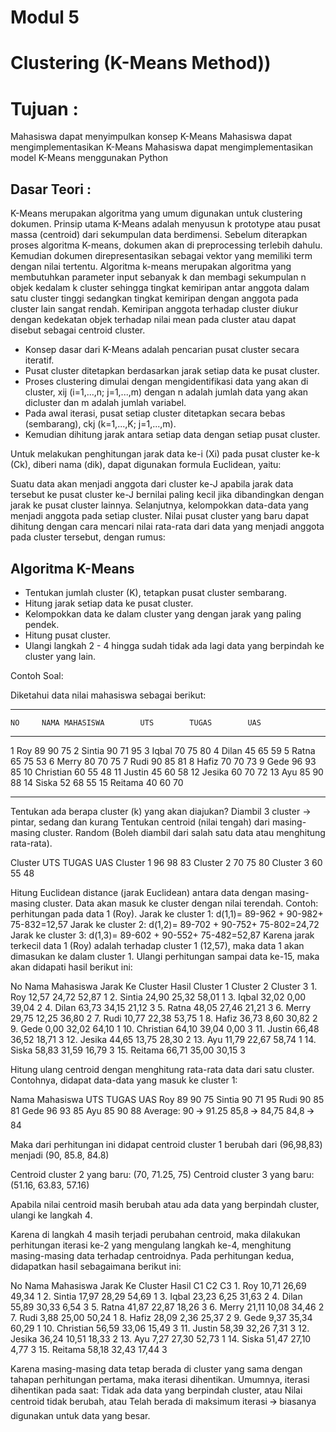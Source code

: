 # Modul 5
# Clustering (K-Means Method))

# Tujuan : 

Mahasiswa dapat menyimpulkan konsep K-Means
Mahasiswa dapat mengimplementasikan K-Means
Mahasiswa dapat mengimplementasikan model K-Means menggunakan Python 

## Dasar Teori :
K-Means merupakan algoritma yang umum digunakan untuk clustering dokumen. Prinsip utama K-Means adalah menyusun k prototype atau pusat massa (centroid) dari sekumpulan data berdimensi. Sebelum diterapkan proses algoritma K-means, dokumen akan di preprocessing terlebih dahulu. Kemudian dokumen direpresentasikan sebagai vektor yang memiliki term dengan nilai tertentu. 
Algoritma k-means merupakan algoritma yang membutuhkan parameter input sebanyak k dan membagi sekumpulan n objek kedalam k cluster sehingga tingkat kemiripan antar anggota dalam satu cluster tinggi sedangkan tingkat kemiripan dengan anggota pada cluster lain sangat rendah. Kemiripan anggota terhadap cluster diukur dengan kedekatan objek terhadap nilai mean pada cluster atau dapat disebut sebagai centroid cluster.
- Konsep dasar dari K-Means adalah pencarian pusat cluster secara iteratif. 
- Pusat cluster ditetapkan berdasarkan jarak setiap data ke pusat cluster. 
- Proses clustering dimulai dengan mengidentifikasi data yang akan di cluster, xij (i=1,...,n; j=1,...,m) dengan n adalah jumlah data yang akan dicluster dan m adalah jumlah variabel. 
- Pada awal iterasi, pusat setiap cluster ditetapkan secara bebas (sembarang), ckj (k=1,...,K; j=1,...,m). 
- Kemudian dihitung jarak antara setiap data dengan setiap pusat cluster. 

Untuk melakukan penghitungan jarak data ke-i (Xi) pada pusat cluster ke-k (Ck), diberi nama (dik), dapat digunakan formula Euclidean, yaitu:

Suatu data akan menjadi anggota dari cluster ke-J apabila jarak data tersebut ke pusat cluster ke-J bernilai paling kecil jika dibandingkan dengan jarak ke pusat cluster lainnya. 
Selanjutnya, kelompokkan data-data yang menjadi anggota pada setiap cluster.
Nilai pusat cluster yang baru dapat dihitung dengan cara mencari nilai rata-rata dari data yang menjadi anggota pada cluster tersebut, dengan rumus:

## Algoritma K-Means 
 
- Tentukan jumlah cluster (K), tetapkan pusat cluster sembarang. 
- Hitung jarak setiap data ke pusat cluster. 
- Kelompokkan data ke dalam cluster yang dengan jarak yang paling pendek. 
- Hitung pusat cluster. 
- Ulangi langkah 2 - 4 hingga sudah tidak ada lagi data yang berpindah ke cluster yang lain.

Contoh Soal:

Diketahui data nilai mahasiswa sebagai berikut:

-------------------------------------------------------------

  	NO     NAMA MAHASISWA        UTS        TUGAS        UAS
----	----------------      -----      -------      -----
  1	     Roy		89	    90		75
  2	     Sintia		90	    71		95
  3          Iqbal		70	    75		80
  4	     Dilan		45	    65		59
  5	     Ratna		65	    75		53
  6	     Merry		80	    70		75
  7	     Rudi		90	    85		81
  8	     Hafiz		70	    70		73
  9	     Gede		96	    93		85
  10	     Christian 		60	    55		48
  11	     Justin		45	    60		58
  12	     Jesika		60	    70		72
  13	     Ayu		85	    90		88
  14	     Siska		52	    68		55
  15	     Reitama		40	    60		70
  
-------------------------------------------------------------

Tentukan ada berapa cluster (k) yang akan diajukan?
Diambil 3 cluster -> pintar, sedang dan kurang
Tentukan centroid (nilai tengah) dari masing-masing cluster. Random (Boleh diambil dari salah satu data atau menghitung rata-rata).

Cluster
UTS
TUGAS
UAS
Cluster 1
96
98
83
Cluster 2
70
75
80
Cluster 3
60
55
48


Hitung Euclidean distance (jarak Euclidean) antara data dengan masing-masing cluster. Data akan masuk ke cluster dengan nilai terendah.
Contoh: perhitungan pada data 1 (Roy).
Jarak ke cluster 1:
d(1,1)= 89-962 + 90-982+ 75-832=12,57
Jarak ke cluster 2:
d(1,2)= 89-702 + 90-752+ 75-802=24,72
Jarak ke cluster 3:
d(1,3)= 89-602 + 90-552+ 75-482=52,87
Karena jarak terkecil data 1 (Roy) adalah terhadap cluster 1 (12,57), maka data 1 akan dimasukan ke dalam cluster 1.
Ulangi perhitungan sampai data ke-15, maka akan didapati hasil berikut ini:



	
No
Nama Mahasiswa
Jarak Ke Cluster
Hasil
Cluster 1
Cluster 2
Cluster 3
1.
Roy
12,57
24,72
52,87
1
2.
Sintia
24,90
25,32
58,01
1
3.
Iqbal
32,02
0,00
39,04
2
4.
Dilan
63,73
34,15
21,12
3
5.
Ratna
48,05
27,46
21,21
3
6.
Merry
29,75
12,25
36,80
2
7.
Rudi
10,77
22,38
53,75
1
8.
Hafiz
36,73
8,60
30,82
2
9.
Gede
0,00
32,02
64,10
1
10.
Christian
64,10
39,04
0,00
3
11.
Justin
66,48
36,52
18,71
3
12.
Jesika
44,65
13,75
28,30
2
13.
Ayu
11,79
22,67
58,74
1
14.
Siska
58,83
31,59
16,79
3
15.
Reitama
66,71
35,00
30,15
3





















Hitung ulang centroid dengan menghitung rata-rata data dari satu cluster.
Contohnya, didapat data-data yang masuk ke cluster 1:

Nama Mahasiswa
UTS
TUGAS
UAS
Roy
89
90
75
Sintia
90
71
95
Rudi
90
85
81
Gede
96
93
85
Ayu
85
90
88
Average:
90 🡪 91.25
85,8 🡪 84,75
84,8 🡪 84


Maka dari perhitungan ini didapat centroid cluster 1 berubah dari (96,98,83) menjadi (90, 85.8, 84.8)

Centroid cluster 2 yang baru: (70, 71.25, 75)
Centroid cluster 3 yang baru: (51.16, 63.83, 57.16)

Apabila nilai centroid masih berubah atau ada data yang berpindah cluster, ulangi ke langkah 4.

Karena di langkah 4 masih terjadi perubahan centroid, maka dilakukan perhitungan iterasi ke-2 yang mengulang langkah ke-4, menghitung masing-masing data terhadap centroidnya. Pada perhitungan kedua, didapatkan hasil sebagaimana berikut ini:

No
Nama Mahasiswa
Jarak Ke Cluster
Hasil
C1
C2
C3
1.
Roy
10,71
26,69
49,34
1
2.
Sintia
17,97
28,29
54,69
1
3.
Iqbal
23,23
6,25
31,63
2
4.
Dilan
55,89
30,33
6,54
3
5.
Ratna
41,87
22,87
18,26
3
6.
Merry
21,11
10,08
34,46
2
7.
Rudi
3,88
25,00
50,24
1
8.
Hafiz
28,09
2,36
25,37
2
9.
Gede
9,37
35,34
60,29
1
10.
Christian
56,59
33,06
15,49
3
11.
Justin
58,39
32,26
7,31
3
12.
Jesika
36,24
10,51
18,33
2
13.
Ayu
7,27
27,30
52,73
1
14.
Siska
51,47
27,10
4,77
3
15.
Reitama
58,18
32,43
17,44
3


Karena masing-masing data tetap berada di cluster yang sama dengan tahapan perhitungan pertama, maka iterasi dihentikan. Umumnya, iterasi dihentikan pada saat:
Tidak ada data yang berpindah cluster, atau
Nilai centroid tidak berubah, atau
Telah berada di maksimum iterasi 🡪 biasanya digunakan untuk data yang besar. 
